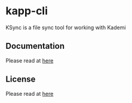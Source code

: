 # kapp-cli
KSync is a file sync tool for working with Kademi

## Documentation
Please read at [here](https://docs.kademi.co/blogs/docs-kb/developing-with-ksync/)

## License
Please read at [here](./LICENSE.md)
